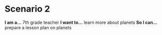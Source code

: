# Scenario 2

**I am a…** 7th grade teacher
**I want to…** learn more about planets
**So I can…** prepare a lesson plan on planets
